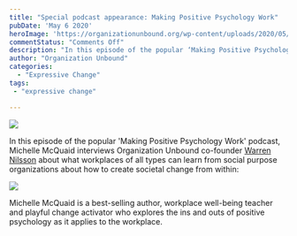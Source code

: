 ```yaml
---
title: "Special podcast appearance: Making Positive Psychology Work"
pubDate: 'May 6 2020'
heroImage: 'https://organizationunbound.org/wp-content/uploads/2020/05/169PosPsychology-Podcast_Full-3.jpg'
commentStatus: "Comments Off"
description: "In this episode of the popular ‘Making Positive Psychology Work’ podcast, best-selling author Michelle McQuaid interviews Organization Unbound co-founder Warren Nilsson about what workplaces of all types can learn from social purpose organizations about how to create societal change from within."
author: "Organization Unbound"
categories: 
  - "Expressive Change"
tags:
 - "expressive change"

---
```


![](https://organizationunbound.org/wp-content/uploads/2020/05/169PosPsychology-Podcast_Full-3.jpg)

In this episode of the popular 'Making Positive Psychology Work' podcast, Michelle McQuaid interviews Organization Unbound co-founder [Warren Nilsson](https://organizationunbound.org/warren-nilsson/) about what workplaces of all types can learn from social purpose organizations about how to create societal change from within:

[![](https://organizationunbound.org/wp-content/uploads/2020/05/Screen-Shot-2020-05-06-at-12.51.55-PM.jpg)](https://www.michellemcquaid.com/podcast/does-your-workplace-walk-its-talk-podcast-with-warren-nilsson/)

Michelle McQuaid is a best-selling author, workplace well-being teacher and playful change activator who explores the ins and outs of positive psychology as it applies to the workplace.
